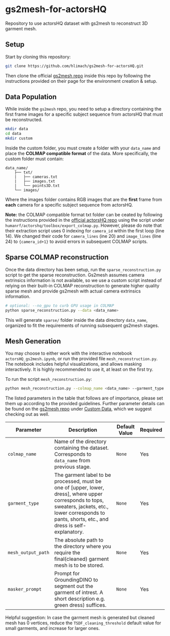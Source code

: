 # gs2mesh-for-actorsHQ
Repository to use actorsHQ dataset with gs2mesh to reconstruct 3D garment mesh.
## Setup
Start by cloning this repository:
```bash
git clone https://github.com/hlimach/gs2mesh-for-actorsHQ.git
```

Then clone the official [gs2mesh repo](https://github.com/yanivw12/gs2mesh/tree/main) inside this repo by following the instructions provided on their page for the environment creation & setup.
## Data Population
While inside the `gs2mesh` repo, you need to setup a directory containing the first frame images for a specific subject sequence from actorsHQ that must be reconstructed. 
```bash
mkdir data
cd data
mkdir custom
```
Inside the custom folder, you must create a folder with your `data_name` and place the **COLMAP compatible format** of the data. More specifically, the custom folder must contain:
```
data_name/
    ├── txt/         
    |   ├── cameras.txt 
    |   ├── images.txt 
    |   └── points3D.txt 
    └── images/
```
Where the images folder contains RGB images that are the **first** frame from **each** camera for a specific subject sequence from actorsHQ. 

**Note:** the COLMAP compatible format txt folder can be ceated by following the instructions provided in the [official actorsHQ repo](https://github.com/synthesiaresearch/humanrf) using the script under `humanrf/actorshq/toolbox/export_colmap.py`. However, please do note that their extraction script uses 0 indexing for `camera_id` within the first loop (line 14). We changed their code for `camera_lines` (ine 20) and `image_lines` (line 24) to `{camera_id+1}` to avoid errors in subsequent COLMAP scripts.

## Sparse COLMAP reconstruction
Once the data directory has been setup, run the `sparse_reconstruction.py` script to get the sparse reconstruction. Gs2mesh assumes camera extrinsics information is not available, so we use a custom script instead of relying on their built-in COLMAP reconstruction to generate higher quality sparse mesh and provide gs2mesh with actual camera extrinsics information.

```bash
# optional: --no_gpu to curb GPU usage in COLMAP
python sparse_reconstruction.py --data <data_name>
```

This will generate `sparse/` folder inside the data directory  `data_name`, organized to fit the requirements of running subsequent gs2mesh stages. 

## Mesh Generation
You may choose to either work with the interactive notebook `actorsHQ_gs2mesh.ipynb`, or run the provided file `mesh_reconstruction.py`.
The notebook includes helpful visualizations, and allows masking interactively. It is highly recommended to use it, at least on the first try.

To run the script `mesh_reconstruction.py`:
```bash
python mesh_reconstruction.py --colmap_name <data_name> --garment_type <gtype> --mesh_output_path <abs_path> --masker_prompt <prompt> --skip_video_extraction --skip_colmap --masker_automask
```

The listed parameters in the table that follows are of importance, please set them up according to the provided guidelines. Further parameter details can be found on the [gs2mesh repo](https://github.com/yanivw12/gs2mesh/tree/main) under [Custom Data](https://github.com/yanivw12/gs2mesh?tab=readme-ov-file#custom-data), which we suggest checking out as well.

| Parameter       | Description                                                                 | Default Value | Required |
|-----------------|-----------------------------------------------------------------------------|---------------|----------|
| `colmap_name`     | Name of the directory containing the dataset. Corresponds to `data_name` from previous stage.                                | `None`        | Yes      |
| `garment_type`     | The garment label to be processed, must be one of [upper, lower, dress], where upper corresponds to tops, sweaters, jackets, etc., lower corresponds to pants, shorts, etc., and dress is self-explanatory.                                   | `None`          | Yes       |
| `mesh_output_path`       | The absolute path to the directory where you require the final(cleaned) garment mesh is to be stored.                                | `None`        | Yes       |
| `masker_prompt`       | Prompt for GroundingDINO to segment out the garment of intrest. A short description e.g. green dress) suffices.                                | `None`        | Yes       |

Helpful suggestion: In case the garment mesh is generated but cleaned mesh has 0 vertices, reduce the `TSDF_cleaning_threshold` default value for small garments, and increase for larger ones.